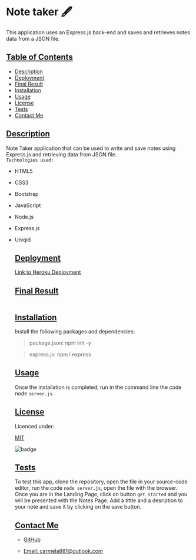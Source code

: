 # Note taker 🖋️
This application uses an Express.js back-end and saves and retrieves notes data from a JSON file.
  ## [Table of Contents](#table-of-contents)

  - [Description](#description)
  - [Deployment](#deployment)
  - [Final Result](#final-result)
  - [Installation](#installation)
  - [Usage](#usage)
  - [License](#license)
  - [Tests](#tests)
  - [Contact Me](#contact)

  ## [Description](#table-of-contents)

Note Taker application that can be used to write and save notes using Express.js and retrieving data from JSON file.  
`Technologies used:`

- HTML5  
- CSS3  
- Bootstrap  
- JavaScript  
- Node.js  
- Express.js  
- Uniqid

  ## [Deployment](#table-of-contents)
  [Link to Heroku Deployment]()


  ## [Final Result](#table-of-contents)

  ![]()


  ## [Installation](#table-of-contents)

  Install the following packages and dependencies:

  > package.json: npm init -y   

  > express.js: npm i express


  ## [Usage](#table-of-contents)

  Once the installation is completed, run in the command line the code node `server.js`.

  ## [License](#table-of-contents)

  Licenced under:
    
  [MIT](https://choosealicense.com/licenses/MIT)
    
    
  ![badge](https://img.shields.io/badge/license-MIT-green>)
  

  ## [Tests](#table-of-contents)

  To test this app, clone the repository, open the file in your source-code editor, run the code `node server.js`, open the file with the browser. Once you are in the Landing Page, click on button `get started` and you will be presented with the Notes Page. Add a tittle and a desription to your note and save it by clicking on the save button. 

  ## [Contact Me](#table-of-contents)

  - [GitHub](https://github.com/cdrcar)

  - [Email: carmela881@outlook.com](mailto:carmela881@outlook.com)



